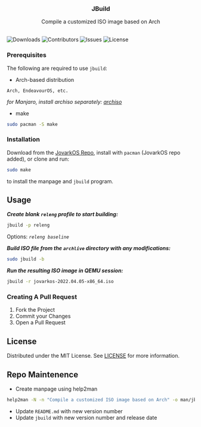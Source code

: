 <br/>
<p align="center">
  <h3 align="center">JBuild</h3>

  <p align="center">
    Compile a customized ISO image based on Arch
    <br/>
    <br/>
  </p>
</p>

![Downloads](https://img.shields.io/github/downloads/jovarkos/jovarkos-jbuild/total) ![Contributors](https://img.shields.io/github/contributors/jovarkos/jovarkos-jbuild?color=dark-green) ![Issues](https://img.shields.io/github/issues/jovarkos/jovarkos-jbuild) ![License](https://img.shields.io/github/license/jovarkos/jovarkos-jbuild) 


### Prerequisites

The following are required to use `jbuild`:

* Arch-based distribution
```
Arch, EndeavourOS, etc. 
```
*for Manjaro, install archiso separately: [archiso](https://archlinux.org/packages/extra/any/archiso/download/)*

* make

```sh
sudo pacman -S make
```

### Installation

Download from the [JovarkOS Repo](https://repo.jovarkos.org/x86_64/), install with `pacman` (JovarkOS repo added), or clone and run: 
```sh
sudo make
```
to install the manpage and `jbuild` program.

## Usage

***Create blank `releng` profile to start building:***
```sh
jbuild -p releng
```
Options: _`releng baseline`_



***Build ISO file from the `archlive` directory with any modifications:***
```sh
sudo jbuild -b
```


***Run the resulting ISO image in QEMU session:***
```sh
jbuild -r jovarkos-2022.04.05-x86_64.iso
```


### Creating A Pull Request

1. Fork the Project
2. Commit your Changes 
4. Open a Pull Request

## License

Distributed under the MIT License. See [LICENSE](https://github.com/jovarkos/jovarkos-jbuild/blob/main/LICENSE) for more information.


## Repo Maintenence

* Create manpage using help2man
```sh
help2man -N -n "Compile a customized ISO image based on Arch" -o man/jbuild.1 jbuild
```
* Update `README.md` with new version number
* Update `jbuild` with new version number and release date
